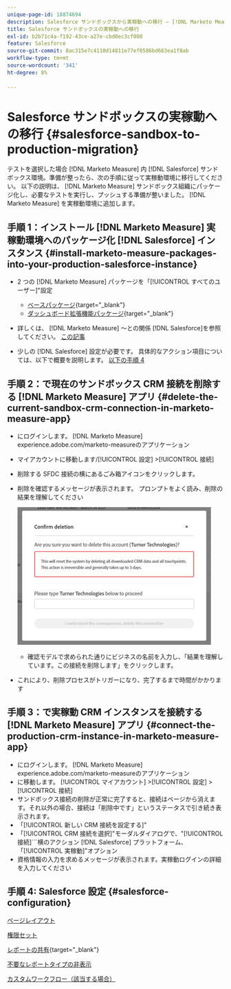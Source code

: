 ```yaml
---
unique-page-id: 18874694
description: Salesforce サンドボックスから実稼動への移行 — [!DNL Marketo Measure]  — 製品ドキュメント
title: Salesforce サンドボックスの実稼動への移行
exl-id: b2b71c4a-f192-43ce-a27e-cbd0ec3cf008
feature: Salesforce
source-git-commit: 8ac315e7c4110d14811e77ef0586bd663ea1f8ab
workflow-type: tm+mt
source-wordcount: '341'
ht-degree: 8%

---
```


# Salesforce サンドボックスの実稼動への移行 {#salesforce-sandbox-to-production-migration}

テストを選択した場合 [!DNL Marketo Measure] 内 [!DNL Salesforce] サンドボックス環境。準備が整ったら、次の手順に従って実稼動環境に移行してください。 以下の説明は、 [!DNL Marketo Measure] サンドボックス組織にパッケージ化し、必要なテストを実行し、プッシュする準備が整いました。 [!DNL Marketo Measure] を実稼動環境に追加します。

## 手順 1：インストール [!DNL Marketo Measure] 実稼動環境へのパッケージ化 [!DNL Salesforce] インスタンス {#install-marketo-measure-packages-into-your-production-salesforce-instance}

* 2 つの [!DNL Marketo Measure] パッケージを「[!UICONTROL すべてのユーザー]&quot;設定

   * [ベースパッケージ](https://appexchange.salesforce.com/appxListingDetail?listingId=a0N3000000B3KLuEAN){target="_blank"}
   * [ダッシュボード拡張機能パッケージ](https://login.salesforce.com/packaging/installPackage.apexp?p0=04t610000001jI6){target="_blank"}

* 詳しくは、 [!DNL Marketo Measure] ～との関係 [!DNL Salesforce]を参照してください。 [この記事](/help/configuration-and-setup/marketo-measure-and-salesforce/how-marketo-measure-and-salesforce-interact.md)
* 少しの [!DNL Salesforce] 設定が必要です。 具体的なアクション項目については、以下で概要を説明します。 [以下の手順 4](#salesforce-configuration)

## 手順 2：で現在のサンドボックス CRM 接続を削除する [!DNL Marketo Measure] アプリ {#delete-the-current-sandbox-crm-connection-in-marketo-measure-app}

* にログインします。 [!DNL Marketo Measure] experience.adobe.com/marketo-measureのアプリケーション
* マイアカウントに移動します/[!UICONTROL 設定] >[!UICONTROL 接続]
* 削除する SFDC 接続の横にあるごみ箱アイコンをクリックします。
* 削除を確認するメッセージが表示されます。 プロンプトをよく読み、削除の結果を理解してください

  ![](assets/salesforce-sandbox-to-production-migration-1.png)

   * 確認モデルで求められた通りにビジネスの名前を入力し、「結果を理解しています。この接続を削除します」をクリックします。
* これにより、削除プロセスがトリガーになり、完了するまで時間がかかります

## 手順 3：で実稼動 CRM インスタンスを接続する [!DNL Marketo Measure] アプリ {#connect-the-production-crm-instance-in-marketo-measure-app}

* にログインします。 [!DNL Marketo Measure] experience.adobe.com/marketo-measureのアプリケーション
* に移動します。 [!UICONTROL マイアカウント] >[!UICONTROL 設定] > [!UICONTROL 接続]
* サンドボックス接続の削除が正常に完了すると、接続はページから消えます。それ以外の場合、接続は「削除中です」というステータスで引き続き表示されます。
* 「[!UICONTROL 新しい CRM 接続を設定する]&quot;
* 「[!UICONTROL CRM 接続を選択]&quot;モーダルダイアログで、&quot;[!UICONTROL 接続]```横のアクション [!DNL Salesforce] プラットフォーム、「[!UICONTROL 実稼動]&quot;オプション
* 資格情報の入力を求めるメッセージが表示されます。実稼動ログインの詳細を入力してください

## 手順 4: Salesforce 設定 {#salesforce-configuration}

[ページレイアウト](/help/configuration-and-setup/marketo-measure-and-salesforce/page-layout-instructions.md)

[権限セット](/help/configuration-and-setup/marketo-measure-and-salesforce/marketo-measure-permission-sets.md)

[レポートの共有](https://help.salesforce.com/articleView?id=analytics_share_folder.htm&amp;type=0){target="_blank"}

[不要なレポートタイプの非表示](/help/configuration-and-setup/marketo-measure-and-salesforce/hiding-unnecessary-report-types.md)

[カスタムワークフロー（該当する場合）](/help/advanced-marketo-measure-features/custom-revenue-amount/using-a-custom-revenue-amount-field.md)
